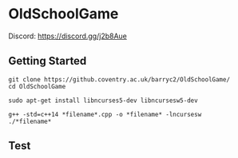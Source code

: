 # OldSchoolGame

Discord: https://discord.gg/j2b8Aue

## Getting Started

```
git clone https://github.coventry.ac.uk/barryc2/OldSchoolGame/
cd OldSchoolGame

sudo apt-get install libncurses5-dev libncursesw5-dev

g++ -std=c++14 *filename*.cpp -o *filename* -lncursesw
./*filename*
```
## Test